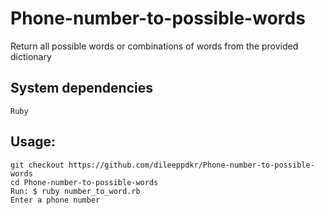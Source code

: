 # Phone-number-to-possible-words
Return all possible words or combinations of words from the provided dictionary
## System dependencies
	Ruby
## Usage:
	git checkout https://github.com/dileeppdkr/Phone-number-to-possible-words
	cd Phone-number-to-possible-words
	Run: $ ruby number_to_word.rb
	Enter a phone number